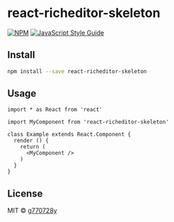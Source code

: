 # react-richeditor-skeleton

> 

[![NPM](https://img.shields.io/npm/v/react-richeditor-skeleton.svg)](https://www.npmjs.com/package/react-richeditor-skeleton) [![JavaScript Style Guide](https://img.shields.io/badge/code_style-standard-brightgreen.svg)](https://standardjs.com)

## Install

```bash
npm install --save react-richeditor-skeleton
```

## Usage

```tsx
import * as React from 'react'

import MyComponent from 'react-richeditor-skeleton'

class Example extends React.Component {
  render () {
    return (
      <MyComponent />
    )
  }
}
```

## License

MIT © [g770728y](https://github.com/g770728y)
